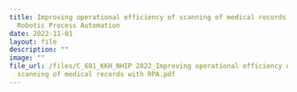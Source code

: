 ```yaml
---
title: Improving operational efficiency of scanning of medical records with
  Robotic Process Automation
date: 2022-11-01
layout: file
description: ""
image: ""
file_url: /files/C_681_KKH_NHIP 2022_Improving operational efficiency of
  scanning of medical records with RPA.pdf
---
```

